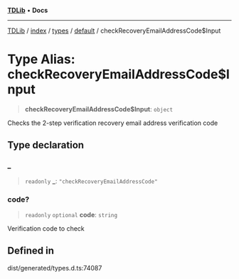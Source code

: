 [**TDLib**](../../../../../../README.md) • **Docs**

***

[TDLib](../../../../../../modules.md) / [index](../../../../../README.md) / [types](../../../README.md) / [default](../README.md) / checkRecoveryEmailAddressCode$Input

# Type Alias: checkRecoveryEmailAddressCode$Input

> **checkRecoveryEmailAddressCode$Input**: `object`

Checks the 2-step verification recovery email address verification code

## Type declaration

### \_

> `readonly` **\_**: `"checkRecoveryEmailAddressCode"`

### code?

> `readonly` `optional` **code**: `string`

Verification code to check

## Defined in

dist/generated/types.d.ts:74087
